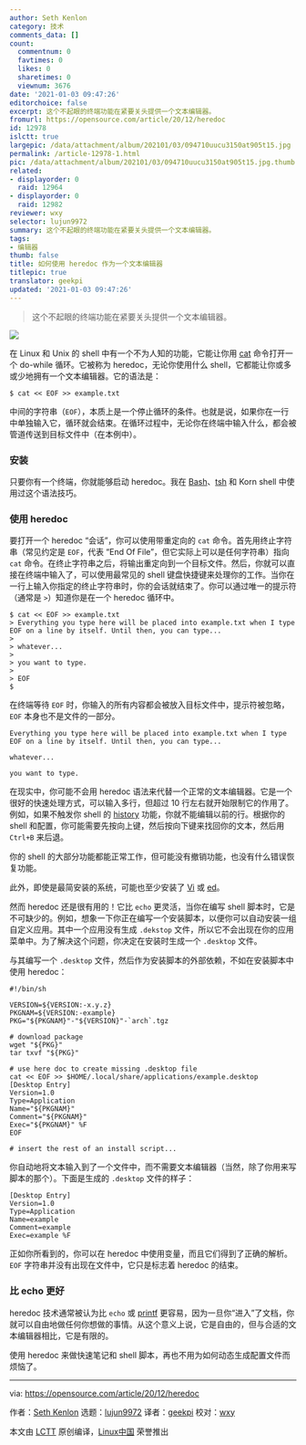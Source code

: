 ```yaml
---
author: Seth Kenlon
category: 技术
comments_data: []
count:
  commentnum: 0
  favtimes: 0
  likes: 0
  sharetimes: 0
  viewnum: 3676
date: '2021-01-03 09:47:26'
editorchoice: false
excerpt: 这个不起眼的终端功能在紧要关头提供一个文本编辑器。
fromurl: https://opensource.com/article/20/12/heredoc
id: 12978
islctt: true
largepic: /data/attachment/album/202101/03/094710uucu3150at905t15.jpg
permalink: /article-12978-1.html
pic: /data/attachment/album/202101/03/094710uucu3150at905t15.jpg.thumb.jpg
related:
- displayorder: 0
  raid: 12964
- displayorder: 0
  raid: 12982
reviewer: wxy
selector: lujun9972
summary: 这个不起眼的终端功能在紧要关头提供一个文本编辑器。
tags:
- 编辑器
thumb: false
title: 如何使用 heredoc 作为一个文本编辑器
titlepic: true
translator: geekpi
updated: '2021-01-03 09:47:26'
---
```



> 
> 这个不起眼的终端功能在紧要关头提供一个文本编辑器。
> 
> 
> 


![](/data/attachment/album/202101/03/094710uucu3150at905t15.jpg)


在 Linux 和 Unix 的 shell 中有一个不为人知的功能，它能让你用 [cat](https://opensource.com/article/19/2/getting-started-cat-command) 命令打开一个 do-while 循环。它被称为 heredoc，无论你使用什么 shell，它都能让你或多或少地拥有一个文本编辑器。它的语法是：



```
$ cat << EOF >> example.txt

```

中间的字符串（`EOF`），本质上是一个停止循环的条件。也就是说，如果你在一行中单独输入它，循环就会结束。在循环过程中，无论你在终端中输入什么，都会被管道传送到目标文件中（在本例中）。


### 安装


只要你有一个终端，你就能够启动 heredoc。我在 [Bash](https://opensource.com/article/20/4/bash-sysadmins-ebook)、[tsh](https://opensource.com/article/20/8/tcsh) 和 Korn shell 中使用过这个语法技巧。


### 使用 heredoc


要打开一个 heredoc “会话”，你可以使用带重定向的 `cat` 命令。首先用终止字符串（常见约定是 `EOF`，代表 “End Of File”，但它实际上可以是任何字符串）指向 `cat` 命令。在终止字符串之后，将输出重定向到一个目标文件。然后，你就可以直接在终端中输入了，可以使用最常见的 shell 键盘快捷键来处理你的工作。当你在一行上输入你指定的终止字符串时，你的会话就结束了。你可以通过唯一的提示符（通常是 `>`）知道你是在一个 heredoc 循环中。



```
$ cat << EOF >> example.txt
> Everything you type here will be placed into example.txt when I type EOF on a line by itself. Until then, you can type...
>
> whatever...
>
> you want to type.
>
> EOF
$  

```

在终端等待 `EOF` 时，你输入的所有内容都会被放入目标文件中，提示符被忽略，`EOF` 本身也不是文件的一部分。



```
Everything you type here will be placed into example.txt when I type EOF on a line by itself. Until then, you can type...

whatever...

you want to type.

```

在现实中，你可能不会用 heredoc 语法来代替一个正常的文本编辑器。它是一个很好的快速处理方式，可以输入多行，但超过 10 行左右就开始限制它的作用了。例如，如果不触发你 shell 的 [history](https://opensource.com/article/20/6/bash-history-commands) 功能，你就不能编辑以前的行。根据你的 shell 和配置，你可能需要先按向上键，然后按向下键来找回你的文本，然后用 `Ctrl+B` 来后退。


你的 shell 的大部分功能都能正常工作，但可能没有撤销功能，也没有什么错误恢复功能。


此外，即使是最简安装的系统，可能也至少安装了 [Vi](https://opensource.com/article/19/3/getting-started-vim) 或 [ed](https://opensource.com/article/20/12/gnu-ed)。


然而 heredoc 还是很有用的！它比 `echo` 更灵活，当你在编写 shell 脚本时，它是不可缺少的。例如，想象一下你正在编写一个安装脚本，以便你可以自动安装一组自定义应用。其中一个应用没有生成 `.dekstop` 文件，所以它不会出现在你的应用菜单中。为了解决这个问题，你决定在安装时生成一个 `.desktop` 文件。


与其编写一个 `.desktop` 文件，然后作为安装脚本的外部依赖，不如在安装脚本中使用 heredoc：



```
#!/bin/sh

VERSION=${VERSION:-x.y.z}
PKGNAM=${VERSION:-example}
PKG="${PKGNAM}"-"${VERSION}"-`arch`.tgz

# download package
wget "${PKG}"
tar txvf "${PKG}"

# use here doc to create missing .desktop file
cat << EOF >> $HOME/.local/share/applications/example.desktop
[Desktop Entry]
Version=1.0
Type=Application
Name="${PKGNAM}"
Comment="${PKGNAM}"
Exec="${PKGNAM}" %F
EOF

# insert the rest of an install script...

```

你自动地将文本输入到了一个文件中，而不需要文本编辑器（当然，除了你用来写脚本的那个）。下面是生成的 `.desktop` 文件的样子：



```
[Desktop Entry]
Version=1.0
Type=Application
Name=example
Comment=example
Exec=example %F

```

正如你所看到的，你可以在 heredoc 中使用变量，而且它们得到了正确的解析。`EOF` 字符串并没有出现在文件中，它只是标志着 heredoc 的结束。


### 比 echo 更好


heredoc 技术通常被认为比 `echo` 或 [printf](https://opensource.com/article/20/8/printf) 更容易，因为一旦你“进入”了文档，你就可以自由地做任何你想做的事情。从这个意义上说，它是自由的，但与合适的文本编辑器相比，它是有限的。


使用 heredoc 来做快速笔记和 shell 脚本，再也不用为如何动态生成配置文件而烦恼了。




---


via: <https://opensource.com/article/20/12/heredoc>


作者：[Seth Kenlon](https://opensource.com/users/seth) 选题：[lujun9972](https://github.com/lujun9972) 译者：[geekpi](https://github.com/geekpi) 校对：[wxy](https://github.com/wxy)


本文由 [LCTT](https://github.com/LCTT/TranslateProject) 原创编译，[Linux中国](https://linux.cn/) 荣誉推出